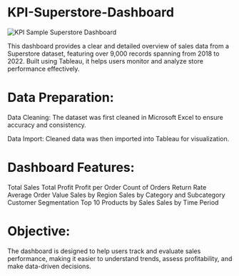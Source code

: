 # KPI-Superstore-Dashboard

![KPI Sample Superstore Dashboard](https://github.com/user-attachments/assets/b4a8c930-5304-4d8b-8f96-f0b775a109b9)

This dashboard provides a clear and detailed overview of sales data from a Superstore dataset, featuring over 9,000 records spanning from 2018 to 2022. Built using Tableau, it helps users monitor and analyze store performance effectively.

# Data Preparation:

Data Cleaning: The dataset was first cleaned in Microsoft Excel to ensure accuracy and consistency.

Data Import: Cleaned data was then imported into Tableau for visualization.

# Dashboard Features:

Total Sales
Total Profit
Profit per Order
Count of Orders
Return Rate
Average Order Value
Sales by Region
Sales by Category and Subcategory
Customer Segmentation
Top 10 Products by Sales
Sales by Time Period

# Objective:

The dashboard is designed to help users track and evaluate sales performance, making it easier to understand trends, assess profitability, and make data-driven decisions.


